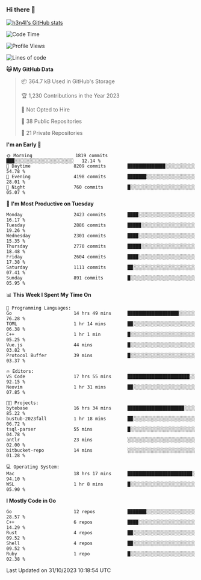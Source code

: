 ### Hi there 👋

[![h3n4l's GitHub stats](https://github-readme-stats.vercel.app/api?username=h3n4l&count_private=true&show_icons=true&theme=radical)](https://github.com/h3n4l/github-readme-stats)

<!--START_SECTION:waka-->
![Code Time](http://img.shields.io/badge/Code%20Time-1%2C664%20hrs%203%20mins-blue)

![Profile Views](http://img.shields.io/badge/Profile%20Views-0-blue)

![Lines of code](https://img.shields.io/badge/From%20Hello%20World%20I%27ve%20Written-3.9%20million%20lines%20of%20code-blue)

**🐱 My GitHub Data** 

> 📦 364.7 kB Used in GitHub's Storage 
 > 
> 🏆 1,230 Contributions in the Year 2023
 > 
> 🚫 Not Opted to Hire
 > 
> 📜 38 Public Repositories 
 > 
> 🔑 21 Private Repositories 
 > 
**I'm an Early 🐤** 

```text
🌞 Morning                1819 commits        ███░░░░░░░░░░░░░░░░░░░░░░   12.14 % 
🌆 Daytime                8209 commits        ██████████████░░░░░░░░░░░   54.78 % 
🌃 Evening                4198 commits        ███████░░░░░░░░░░░░░░░░░░   28.01 % 
🌙 Night                  760 commits         █░░░░░░░░░░░░░░░░░░░░░░░░   05.07 % 
```
📅 **I'm Most Productive on Tuesday** 

```text
Monday                   2423 commits        ████░░░░░░░░░░░░░░░░░░░░░   16.17 % 
Tuesday                  2886 commits        █████░░░░░░░░░░░░░░░░░░░░   19.26 % 
Wednesday                2301 commits        ████░░░░░░░░░░░░░░░░░░░░░   15.35 % 
Thursday                 2770 commits        █████░░░░░░░░░░░░░░░░░░░░   18.48 % 
Friday                   2604 commits        ████░░░░░░░░░░░░░░░░░░░░░   17.38 % 
Saturday                 1111 commits        ██░░░░░░░░░░░░░░░░░░░░░░░   07.41 % 
Sunday                   891 commits         █░░░░░░░░░░░░░░░░░░░░░░░░   05.95 % 
```


📊 **This Week I Spent My Time On** 

```text
💬 Programming Languages: 
Go                       14 hrs 49 mins      ███████████████████░░░░░░   76.28 % 
TOML                     1 hr 14 mins        ██░░░░░░░░░░░░░░░░░░░░░░░   06.38 % 
C++                      1 hr 1 min          █░░░░░░░░░░░░░░░░░░░░░░░░   05.25 % 
Vue.js                   44 mins             █░░░░░░░░░░░░░░░░░░░░░░░░   03.82 % 
Protocol Buffer          39 mins             █░░░░░░░░░░░░░░░░░░░░░░░░   03.37 % 

🔥 Editors: 
VS Code                  17 hrs 55 mins      ███████████████████████░░   92.15 % 
Neovim                   1 hr 31 mins        ██░░░░░░░░░░░░░░░░░░░░░░░   07.85 % 

🐱‍💻 Projects: 
bytebase                 16 hrs 34 mins      █████████████████████░░░░   85.22 % 
bustub-2023fall          1 hr 18 mins        ██░░░░░░░░░░░░░░░░░░░░░░░   06.72 % 
tsql-parser              55 mins             █░░░░░░░░░░░░░░░░░░░░░░░░   04.78 % 
antlr                    23 mins             ░░░░░░░░░░░░░░░░░░░░░░░░░   02.00 % 
bitbucket-repo           14 mins             ░░░░░░░░░░░░░░░░░░░░░░░░░   01.28 % 

💻 Operating System: 
Mac                      18 hrs 17 mins      ████████████████████████░   94.10 % 
WSL                      1 hr 8 mins         █░░░░░░░░░░░░░░░░░░░░░░░░   05.90 % 
```

**I Mostly Code in Go** 

```text
Go                       12 repos            ███████░░░░░░░░░░░░░░░░░░   28.57 % 
C++                      6 repos             ████░░░░░░░░░░░░░░░░░░░░░   14.29 % 
Rust                     4 repos             ██░░░░░░░░░░░░░░░░░░░░░░░   09.52 % 
Shell                    4 repos             ██░░░░░░░░░░░░░░░░░░░░░░░   09.52 % 
Ruby                     1 repo              █░░░░░░░░░░░░░░░░░░░░░░░░   02.38 % 
```




 Last Updated on 31/10/2023 10:18:54 UTC
<!--END_SECTION:waka-->


